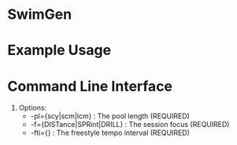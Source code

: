 SwimGen
=======

Example Usage
=============

Command Line Interface
======================

  1. Options:
     * -pl={scy|scm|lcm} : The pool length (REQUIRED)
     * -f={DISTance|SPRint|DRILL}             : The session focus (REQUIRED)
     * -fti={<time in seconds>}           : The freestyle tempo interval (REQUIRED)
